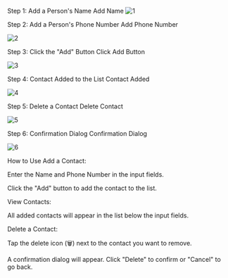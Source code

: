 Step 1: Add a Person's Name
Add Name
![1](https://github.com/user-attachments/assets/a845ee17-d98b-4597-8263-65d1ffe9e320)

Step 2: Add a Person's Phone Number
Add Phone Number

![2](https://github.com/user-attachments/assets/fb931288-ae3d-4071-bee7-5b160e7fd6b3)

Step 3: Click the "Add" Button
Click Add Button

![3](https://github.com/user-attachments/assets/8626f962-1704-4ef9-8285-3a9d4e86d897)

Step 4: Contact Added to the List
Contact Added

![4](https://github.com/user-attachments/assets/ad992c1f-2718-49cd-8f5d-bd6269c812f9)

Step 5: Delete a Contact
Delete Contact

![5](https://github.com/user-attachments/assets/22f1c28f-6baf-4ccd-8641-3512d20563cd)

Step 6: Confirmation Dialog
Confirmation Dialog

![6](https://github.com/user-attachments/assets/381d991d-e114-4a05-9907-4a6ca4c4b9e3)

How to Use
Add a Contact:

Enter the Name and Phone Number in the input fields.

Click the "Add" button to add the contact to the list.

View Contacts:

All added contacts will appear in the list below the input fields.

Delete a Contact:

Tap the delete icon (🗑️) next to the contact you want to remove.

A confirmation dialog will appear. Click "Delete" to confirm or "Cancel" to go back.
